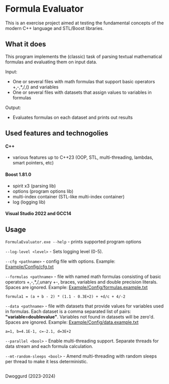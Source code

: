 # Formula Evaluator
This is an exercise project aimed at testing the fundamental concepts of the modern C++ language and STL/Boost libraries.

## What it does
This program implements the (classic) task of parsing textual mathematical formulas and evaluating them on input data.

Input: 
- One or several files with math formulas that support basic operators +,-,*,/,() and variables
- One or several files with datasets that assign values to variables in formulas

Output:
- Evaluates formulas on each dataset and prints out results

## Used features and technogolies

#### C++
- various features up to C++23 (OOP, STL, multi-threading, lambdas, smart pointers, etc)

#### Boost 1.81.0
- spirit x3 (parsing lib)
- options (program options lib)
- multi-index container (STL-like multi-index container)
- log (logging lib)

#### Visual Studio 2022 and GCC14

## Usage
`FormulaEvaluator.exe --help` - prints supported program options

`--log-level <level>` - Sets logging level (0-5).

`--cfg <pathname>` - config file with options. Example: [Example/Config/cfg.txt](Example/Config/cfg.txt)

`--formulas <pathname>` - file with named math formulas consisting of basic operators +,-,*,/,unary +-, braces, variables and double precision literals.
Spaces are ignored.
Example: [Example/Config/formulas.example.txt](Example/Config/formulas.example.txt)
```
formula1 = (a + b - 2) * (1.1 - 0.3E+2) + +d/c + 4/-2
```

`--data <pathname>` - file with datasets that provide values for variables used in formulas. 
Each dataset is a comma separated list of pairs: **"variable=doublevalue"**.
Variables not found in datasets will be zero'd.
Spaces are ignored.
Example: [Example/Config/data.example.txt](Example/Config/data.example.txt)
```
a=1, b=4.1E-1, c=-2.1, d=3E+2
```

`--parallel <bool>` - Enable multi-threading support. Separate threads for data stream and each formula calculation.

`--mt-random-sleeps <bool>` - Amend multi-threading with random sleeps per thread to make it less deterministic.

##
Dwoggurd (2023-2024)


